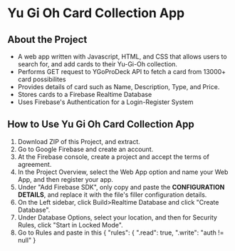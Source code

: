 # Yu Gi Oh Card Collection App
## About the Project
- A web app written with Javascript, HTML, and CSS that allows users to search for, and add cards to their Yu-Gi-Oh collection.
- Performs GET request to YGoProDeck API to fetch a card from 13000+ card possibilites
- Provides details of card such as Name, Description, Type, and Price. 
- Stores cards to a Firebase Realtime Database
- Uses Firebase's Authentication for a Login-Register System

## How to Use Yu Gi Oh Card Collection App
1. Download ZIP of this Project, and extract.
2. Go to Google Firebase and create an account.
3. At the Firebase console, create a project and accept the terms of agreement.
4. In the Project Overview, select the Web App option and name your Web App, and then register your app.
5. Under "Add Firebase SDK", only copy and paste the **CONFIGURATION DETAILS**, and replace it with the file's filler configuration details.
6. On the Left sidebar, click Build>Realtime Database and click "Create Database".
7. Under Database Options, select your location, and then for Security Rules, click "Start in Locked Mode".
8. Go to Rules and paste in this
   {
  "rules": {
    ".read": true,
    ".write": "auth != null"
  }



